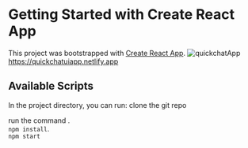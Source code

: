 # Getting Started with Create React App

This project was bootstrapped with [Create React App](https://github.com/facebook/create-react-app).
![quickchatApp](https://user-images.githubusercontent.com/33352985/197101228-4cfe7848-8c47-428a-9e2f-f48644613b16.png)
https://quickchatuiapp.netlify.app
## Available Scripts

In the project directory, you can run:
clone the git repo 

run the command .\
 `npm install`.\
 `npm start`
